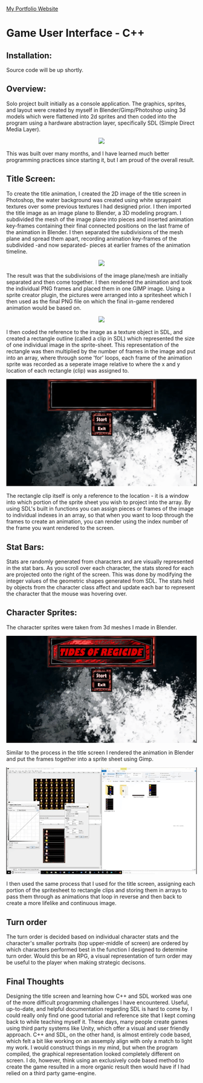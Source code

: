 <a href="http://www.robertmisener.com"> My Portfolio Website </a>

# Game User Interface - C++

## Installation:
Source code will be up shortly.

## Overview: 
Solo project built initially as a console application. The graphics, sprites, and layout were created by myself in Blender/Gimp/Photoshop using 
3d models which were flattened into 2d sprites and then coded into the program using a hardware abstraction layer, specifically SDL (Simple Direct Media Layer).

<p align="center"> <https://www.libsdl.org/download-2.0.php"> <img width = "300px" src="https://upload.wikimedia.org/wikipedia/ru/2/26/SDL_logo.png" /> </a> </p>

This was built over many months, and I have learned much better programming practices since starting it, but I am proud of the overall result. 

## Title Screen:
<p>  To create the title animation, I created the 2D image of the title screen in Photoshop, the water background was created using white spraypaint textures over some previous textures I had designed prior. I then imported the title image as an image plane to Blender, a 3D modeling program. I subdivided the mesh
of the image plane into pieces and inserted animation key-frames containing their final connected positions on the last frame of the animation in Blender. I then separated the subdivisions of the mesh
plane and spread them apart, recording animation key-frames of the subdivided -and now separated- pieces at earlier frames of the animation timeline. </p>

<p align="center"> <a href="https://www.blender.org"> <img width = "400px" src="https://download.blender.org/institute/logos/blender-socket.png" /> </a> </p>

<p> The result was that the subdivisions of the image plane/mesh are initially
separated and then come together. I then rendered the animation and took the individual PNG frames and placed them in one GIMP image. Using a sprite creator plugin, the pictures were arranged into
a spritesheet which I then used as the final PNG file on which the final in-game rendered animation would be based on. </p>

<p align="center"> <a href="https://gimp.org"> <img width = "400px" src="https://charitycatalogue.com/wp-content/uploads/2017/04/gimp-logo-1-1024x482.png" /> </a> </p>


<p> 
I then coded the reference to the image as a texture object in SDL, and created a rectangle outline (called a clip in SDL) which represented the size of
one individual image in the sprite-sheet.  This representation of the rectangle was then multiplied by the number of frames in the image and put into an array, where through some 'for' loops, each frame
of the animation sprite was recorded as a seperate image relative to where the x and y location of each rectangle (clip) was assigned to. 
</p>

<p align="center"> <img src="https://github.com/RobMisener/Game-User-Interface/raw/master/ReadMeImages/torRAM4.gif" /> </p>

<p>
The rectangle clip itself is only a reference to the location - it is a window into which portion of the sprite sheet you wish to project into the array.
By using SDL's built in functions you can assign pieces or frames of the image to individual indexes in an array, so that when you want to loop through the frames to create an animation, you can render using the index number of the frame you want rendered to the screen.
</p>

## Stat Bars:
Stats are randomly generated from characters and are visually represented in the stat bars. As you scroll over each character, the stats stored for each
are projected onto the right of the screen. This was done by modifying the integer values of the geometric shapes generated from SDL. The stats held by objects from the character class
affect and update each bar to represent the character that the mouse was hovering over.

## Character Sprites:
The character sprites were taken from 3d meshes I made in Blender. 

<p align="center"> <img src="https://github.com/RobMisener/Game-User-Interface/raw/master/ReadMeImages/torRAM3.gif" /> </p>

<p>Similar to the process in the title screen I rendered the animation in Blender and put the frames together into a sprite sheet using Gimp.</p> 

<p align="center"> <img src="https://github.com/RobMisener/Game-User-Interface/raw/master/ReadMeImages/torRAM2.gif" /> </p>

<p> I then used the same process that I used for the title screen, assigning each portion of the spritesheet to rectangle clips and storing them in arrays to pass them through as animations that loop in reverse and then back to create a more lifelike and continuous image.
</p>

## Turn order 
The turn order is decided based on individual character stats and the character's smaller portraits (top upper-middle of screen) are ordered by which characters performed best in the function I designed to determine turn order. Would this be an RPG, a visual representation of turn order may be useful to the player when making strategic decisons.

## Final Thoughts
Designing the title screen and learning how C++ and SDL worked was one of the more difficult programming challenges I have encountered. Useful, up-to-date, and helpful documentation regarding SDL is hard to come by. I could really only find one good tutorial and reference site that I kept coming back to while teaching myself it. These days, many people create games using third party systems like Unity, which offer a visual and user friendly approach. C++ and SDL, on the other hand, is almost entirely code based, which felt a bit like working on an assemply align with only a match to light my work. I would construct things in my mind, but when the program compiled, the graphical representation looked completely different on screen. I do, however, think using an exclusively code based method to create the game resulted in a more organic result then would have if I had relied on a third party game-engine.
